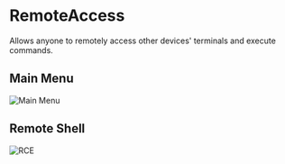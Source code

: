 # RemoteAccess
Allows anyone to remotely access other devices' terminals and execute commands.

## Main Menu
![Main Menu](https://user-images.githubusercontent.com/91155192/212488021-0535ef37-98f1-4944-9603-b716f6a799af.png)

## Remote Shell
![RCE](https://user-images.githubusercontent.com/91155192/212488086-e67080b9-3089-49ab-8656-03c9e4652654.png)
